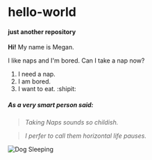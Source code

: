 # hello-world
#### just another repository

**Hi!**
My name is Megan. 

I like naps and I'm bored.
Can I take a nap now?

1. I need a nap.
1. I am bored.
1. I want to eat. :shipit:
##### As a very smart person said:

>_Taking Naps sounds so childish._

>_I perfer to call them horizontal life pauses._

![Dog Sleeping](https://cdn3-www.dogtime.com/assets/uploads/2017/02/dog-sleep-habits-10.jpg) 